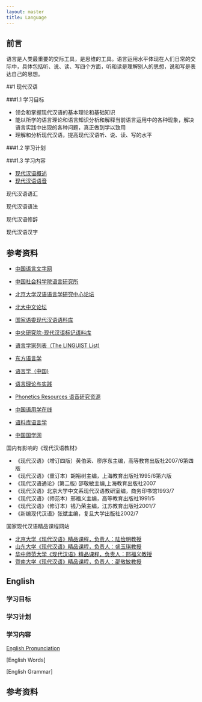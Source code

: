```yaml
---
layout: master
title: Language
---
```


## 前言

语言是人类最重要的交际工具，是思维的工具。语言运用水平体现在人们日常的交际中，具体包括听、说、读、写四个方面，听和读是理解别人的思想，说和写是表达自己的思想。

##1 现代汉语

###1.1 学习目标

* 领会和掌握现代汉语的基本理论和基础知识
* 能以所学的语言理论和语言知识分析和解释当前语言运用中的各种现象，解决语言实践中出现的各种问题，真正做到学以致用
* 理解和分析现代汉语，提高现代汉语听、说、读、写的水平

###1.2 学习计划

###1.3 学习内容

* [现代汉语概述](chinese/overview.html)
* [现代汉语语音](chinese/pronunciation.html)

现代汉语语汇

现代汉语语法

现代汉语修辞

现代汉语汉字

## 参考资料

* [中国语言文字网](http://www.china-language.gov.cn/)
* [中国社会科学院语言研究所](http://ling.cass.cn/)
* [北京大学汉语语言学研究中心论坛](http://ccl.pku.edu.cn/bbs/)
* [北大中文论坛](http://www.pkucn.com/)
* [国家语委现代汉语语料库](http://www.clr.org.cn/retrieval/index.html)
* [中央研究院-现代汉语标记语料库](http://www.sinica.edu.tw/SinicaCorpus/)
* [语言学家列表（The LINGUIST List)](http://www.linguistlist.org)
* [东方语言学	](http://www.eastling.org)
* [语言学（中国)	](http://www.lingchina.org/)
* [语言理论与实践	](http://www.languagera.org/)
* [Phonetics Resources 语音研究资源](http://faculty.washington.edu/dillon/PhonResources/)
* [中国语用学在线](http://www.pragmaticschina.com/index.html)
* [语料库语言学](http://www.ling.lancs.ac.uk/monkey/ihe/linguistics/)


* [中国国学网](http://www.confucianism.com.cn/)

国内有影响的《现代汉语教材》

- 《现代汉语》（增订四版）黄伯荣、廖序东主编，高等教育出版社2007/6第四版
- 《现代汉语》（重订本）胡裕树主编，上海教育出版社1995/6第六版
- 《现代汉语通论》(第二版) 邵敬敏主编,上海教育出版社2007
- 《现代汉语》北京大学中文系现代汉语教研室编，商务印书馆1993/7
- 《现代汉语》（师范本）邢福义主编，高等教育出版社1991/5
- 《现代汉语》（修订本）钱乃荣主编，江苏教育出版社2001/7
- 《新编现代汉语》张斌主编，复旦大学出版社2002/7

国家现代汉语精品课程网站

* [北京大学《现代汉语》精品课程，负责人：陆俭明教授](http://ccl.pku.edu.cn/course/)
* [山东大学《现代汉语》精品课程，负责人：盛玉琪教授](http://www.yyxx.sdu.edu.cn/chinese/)
* [华中师范大学《现代汉语》精品课程，负责人：邢福义教授](http://jpkc.ccnu.edu.cn/gjj/2004/xdhy/index.asp)
* [暨南大学《现代汉语》精品课程，负责人：邵敬敏教授](http://jpkc.jnu.edu.cn/2007/xdhy/indexhtml.html)


## English

### 学习目标

### 学习计划

### 学习内容

[English Pronunciation](english/pronunciation.html)

[English Words]

[English Grammar]

## 参考资料